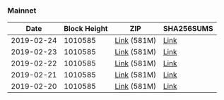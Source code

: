 ### Mainnet

|    Date    | Block Height | ZIP | SHA256SUMS |
| ---------- | ------------ | --- | ---------- |
| 2019-02-24 | 1010585 | [Link](https://s3-ap-southeast-2.amazonaws.com/ion-bootstrap/mainnet/2019-02-24/bootstrap.dat.zip) (581M) | [Link](https://s3-ap-southeast-2.amazonaws.com/ion-bootstrap/mainnet/2019-02-24/SHA256SUMS) |
| 2019-02-23 | 1010585 | [Link](https://s3-ap-southeast-2.amazonaws.com/ion-bootstrap/mainnet/2019-02-23/bootstrap.dat.zip) (581M) | [Link](https://s3-ap-southeast-2.amazonaws.com/ion-bootstrap/mainnet/2019-02-23/SHA256SUMS) |
| 2019-02-22 | 1010585 | [Link](https://s3-ap-southeast-2.amazonaws.com/ion-bootstrap/mainnet/2019-02-22/bootstrap.dat.zip) (581M) | [Link](https://s3-ap-southeast-2.amazonaws.com/ion-bootstrap/mainnet/2019-02-22/SHA256SUMS) |
| 2019-02-21 | 1010585 | [Link](https://s3-ap-southeast-2.amazonaws.com/ion-bootstrap/mainnet/2019-02-21/bootstrap.dat.zip) (581M) | [Link](https://s3-ap-southeast-2.amazonaws.com/ion-bootstrap/mainnet/2019-02-21/SHA256SUMS) |
| 2019-02-20 | 1010585 | [Link](https://s3-ap-southeast-2.amazonaws.com/ion-bootstrap/mainnet/2019-02-20/bootstrap.dat.zip) (581M) | [Link](https://s3-ap-southeast-2.amazonaws.com/ion-bootstrap/mainnet/2019-02-20/SHA256SUMS) |
